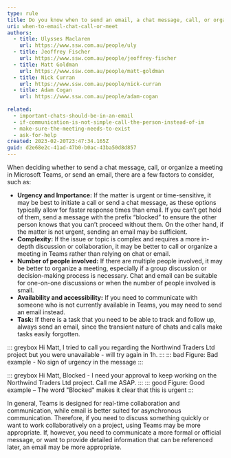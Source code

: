 ```yaml
---
type: rule
title: Do you know when to send an email, a chat message, call, or organize a meeting?
uri: when-to-email-chat-call-or-meet
authors:
  - title: Ulysses Maclaren
    url: https://www.ssw.com.au/people/uly
  - title: Jeoffrey Fischer
    url: https://www.ssw.com.au/people/jeoffrey-fischer
  - title: Matt Goldman
    url: https://www.ssw.com.au/people/matt-goldman
  - title: Nick Curran
    url: https://www.ssw.com.au/people/nick-curran
  - title: Adam Cogan
    url: https://www.ssw.com.au/people/adam-cogan
  
related:
  - important-chats-should-be-in-an-email
  - if-communication-is-not-simple-call-the-person-instead-of-im
  - make-sure-the-meeting-needs-to-exist
  - ask-for-help
created: 2023-02-20T23:47:34.165Z
guid: d2e68e2c-41ad-47b0-b0ac-43ba50d8d857
---
```

When deciding whether to send a chat message, call, or organize a meeting in Microsoft Teams, or send an email, there are a few factors to consider, such as:

<!--endintro-->

* **Urgency and Importance:** If the matter is urgent or time-sensitive, it may be best to initiate a call or send a chat message, as these options typically allow for faster response times than email. If you can’t get hold of them, send a message with the prefix “blocked” to ensure the other person knows that you can’t proceed without them. On the other hand, if the matter is not urgent, sending an email may be sufficient.
* **Complexity:** If the issue or topic is complex and requires a more in-depth discussion or collaboration, it may be better to call or organize a meeting in Teams rather than relying on chat or email.
* **Number of people involved:** If there are multiple people involved, it may be better to organize a meeting, especially if a group discussion or decision-making process is necessary. Chat and email can be suitable for one-on-one discussions or when the number of people involved is small.
* **Availability and accessibility:** If you need to communicate with someone who is not currently available in Teams, you may need to send an email instead.
* **Task:** If there is a task that you need to be able to track and follow up, always send an email, since the transient nature of chats and calls make tasks easily forgotten.

::: greybox
Hi Matt,
I tried to call you regarding the Northwind Traders Ltd project but you were unavailable - will try again in 1h.
:::
::: bad
Figure: Bad example - No sign of urgency in the message
:::

::: greybox
Hi Matt,
Blocked - I need your approval to keep working on the Northwind Traders Ltd project.
Call me ASAP.
:::
::: good
Figure: Good example – The word "Blocked" makes it clear that this is urgent
:::

In general, Teams is designed for real-time collaboration and communication, while email is better suited for asynchronous communication. Therefore, if you need to discuss something quickly or want to work collaboratively on a project, using Teams may be more appropriate. If, however, you need to communicate a more formal or official message, or want to provide detailed information that can be referenced later, an email may be more appropriate.

